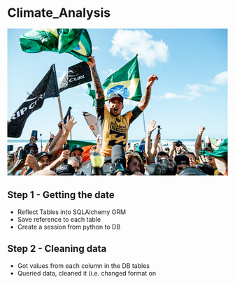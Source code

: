 # Climate_Analysis

![medina](/my_images/gabrielmedina.jpg)

## Step 1 - Getting the date
* Reflect Tables into SQLAlchemy ORM
* Save reference to each table
* Create a session from python to DB

## Step 2 - Cleaning data
* Got values from each column in the DB tables
* Queried data, cleaned it (i.e. changed format on  
